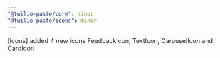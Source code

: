 ```yaml
---
"@twilio-paste/core": minor
"@twilio-paste/icons": minor
---
```


[Icons] added 4 new icons FeedbackIcon, TextIcon, CarouselIcon and CardIcon
